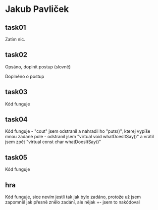 # Jakub Pavliček

## task01
Zatím nic.

## task02
Opsáno, doplnit postup (slovně)

Doplněno o postup

## task03
Kód funguje

## task04
Kód funguje - "cout" jsem odstranil a nahradil ho "puts()", kterej vypíše mnou zadané pole
            - odstranil jsem "virtual void whatDoesItSay()" a vrátil jsem zpět "virtual const char whatDoesItSay()"

## task05
Kód funguje

## hra
Kód funguje, sice nevím jestli tak jak bylo zadáno, protože už jsem zapomněl jak přesně znělo zadání, ale nějak +- jsem to nakódoval
